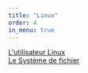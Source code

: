 ```yaml
---
title: "Linux"
order: 4
in_menu: true
---
```

<a href="https://reno7366.github.io/lesite/user.html">L'utilisateur Linux</a><br>
<a href="https://reno7366.github.io/lesite/FileSystem.html">Le Système de fichier</a> 